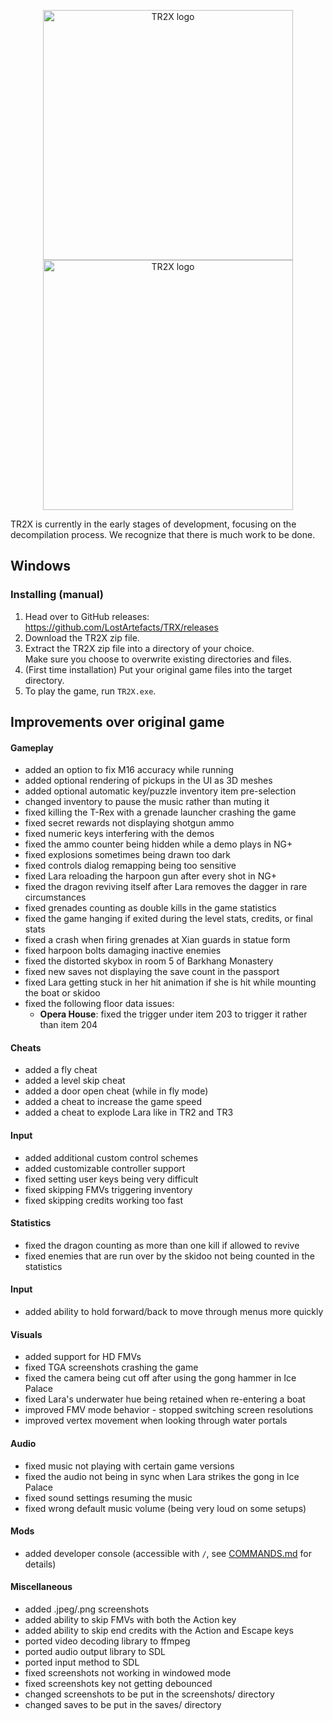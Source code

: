 <p align="center">
<img alt="TR2X logo" src="/data/tr2/logo-light-theme.png#gh-light-mode-only" width="400"/>
<img alt="TR2X logo" src="/data/tr2/logo-dark-theme.png#gh-dark-mode-only" width="400"/>
</p>

TR2X is currently in the early stages of development, focusing on the
decompilation process. We recognize that there is much work to be done.

## Windows

### Installing (manual)

1. Head over to GitHub releases: https://github.com/LostArtefacts/TRX/releases
2. Download the TR2X zip file.
3. Extract the TR2X zip file into a directory of your choice.  
   Make sure you choose to overwrite existing directories and files.
4. (First time installation) Put your original game files into the target directory.
5. To play the game, run `TR2X.exe`.

## Improvements over original game

#### Gameplay
- added an option to fix M16 accuracy while running
- added optional rendering of pickups in the UI as 3D meshes
- added optional automatic key/puzzle inventory item pre-selection
- changed inventory to pause the music rather than muting it
- fixed killing the T-Rex with a grenade launcher crashing the game
- fixed secret rewards not displaying shotgun ammo
- fixed numeric keys interfering with the demos
- fixed the ammo counter being hidden while a demo plays in NG+
- fixed explosions sometimes being drawn too dark
- fixed controls dialog remapping being too sensitive
- fixed Lara reloading the harpoon gun after every shot in NG+
- fixed the dragon reviving itself after Lara removes the dagger in rare circumstances
- fixed grenades counting as double kills in the game statistics
- fixed the game hanging if exited during the level stats, credits, or final stats
- fixed a crash when firing grenades at Xian guards in statue form
- fixed harpoon bolts damaging inactive enemies
- fixed the distorted skybox in room 5 of Barkhang Monastery
- fixed new saves not displaying the save count in the passport
- fixed Lara getting stuck in her hit animation if she is hit while mounting the boat or skidoo
- fixed the following floor data issues:
    - **Opera House**: fixed the trigger under item 203 to trigger it rather than item 204

#### Cheats
- added a fly cheat
- added a level skip cheat
- added a door open cheat (while in fly mode)
- added a cheat to increase the game speed
- added a cheat to explode Lara like in TR2 and TR3

#### Input
- added additional custom control schemes
- added customizable controller support
- fixed setting user keys being very difficult
- fixed skipping FMVs triggering inventory
- fixed skipping credits working too fast

#### Statistics
- fixed the dragon counting as more than one kill if allowed to revive
- fixed enemies that are run over by the skidoo not being counted in the statistics

#### Input
- added ability to hold forward/back to move through menus more quickly

#### Visuals
- added support for HD FMVs
- fixed TGA screenshots crashing the game
- fixed the camera being cut off after using the gong hammer in Ice Palace
- fixed Lara's underwater hue being retained when re-entering a boat
- improved FMV mode behavior - stopped switching screen resolutions
- improved vertex movement when looking through water portals

#### Audio
- fixed music not playing with certain game versions
- fixed the audio not being in sync when Lara strikes the gong in Ice Palace
- fixed sound settings resuming the music
- fixed wrong default music volume (being very loud on some setups)

#### Mods
- added developer console (accessible with `/`, see [COMMANDS.md](COMMANDS.md) for details)

#### Miscellaneous
- added .jpeg/.png screenshots
- added ability to skip FMVs with both the Action key
- added ability to skip end credits with the Action and Escape keys
- ported video decoding library to ffmpeg
- ported audio output library to SDL
- ported input method to SDL
- fixed screenshots not working in windowed mode
- fixed screenshots key not getting debounced
- changed screenshots to be put in the screenshots/ directory
- changed saves to be put in the saves/ directory
